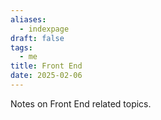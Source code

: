 ```yaml
---
aliases:
  - indexpage
draft: false
tags:
  - me
title: Front End
date: 2025-02-06
---
```


Notes on Front End related topics.